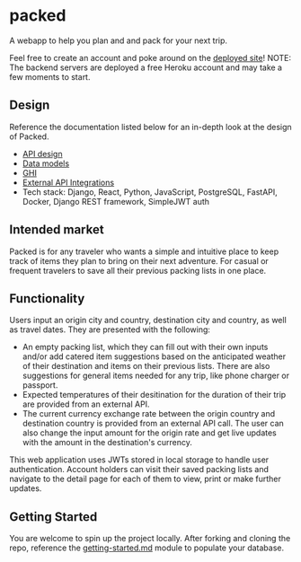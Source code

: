 # packed

A webapp to help you plan and and pack for your next trip.

Feel free to create an account and poke around on the [deployed site](https://packed-module-3.gitlab.io/packed)! NOTE: The backend servers are deployed a free Heroku account and may take a few moments to start.

## Design

Reference the documentation listed below for an in-depth look at the design of Packed.

- [API design](docs/apis.md)
- [Data models](docs/data-model.md)
- [GHI](docs/ghi.md)
- [External API Integrations](docs/integrations.md)
- Tech stack: Django, React, Python, JavaScript, PostgreSQL, FastAPI, Docker, Django REST framework, SimpleJWT auth

## Intended market

Packed is for any traveler who wants a simple and intuitive place to keep track of items they plan to bring on their next adventure. For casual or frequent travelers to save all their previous packing lists in one place.

## Functionality

Users input an origin city and country, destination city and country, as well as travel dates. They are presented with the following:

- An empty packing list, which they can fill out with their own inputs and/or add catered item suggestions based on the anticipated weather of their destination and items on their previous lists. There are also suggestions for general items needed for any trip, like phone charger or passport.
- Expected temperatures of their desitination for the duration of their trip are provided from an external API.
- The current currency exchange rate between the origin country and destination country is provided from an external API call. The user can also change the input amount for the origin rate and get live updates with the amount in the destination's currency.

This web application uses JWTs stored in local storage to handle user authentication. Account holders can visit their saved packing lists and navigate to the detail page for each of them to view, print or make further updates.

## Getting Started

You are welcome to spin up the project locally. After forking and cloning the repo, reference the [getting-started.md](getting-started.md) module to populate your database.
